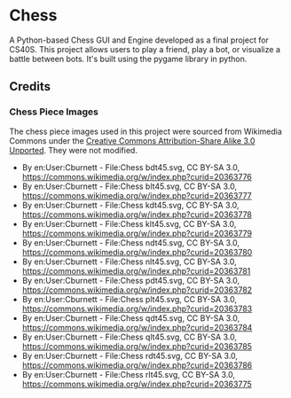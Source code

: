 # Chess

A Python-based Chess GUI and Engine developed as a final project for CS40S. This project allows users to play a friend, play a bot, or visualize a battle between bots. It's built using the pygame library in python.


## Credits

### Chess Piece Images
The chess piece images used in this project were sourced from Wikimedia Commons under the [Creative Commons Attribution-Share Alike 3.0 Unported](https://creativecommons.org/licenses/by-sa/3.0/). They were not modified.
- By en:User:Cburnett - File:Chess bdt45.svg, CC BY-SA 3.0, https://commons.wikimedia.org/w/index.php?curid=20363776
- By en:User:Cburnett - File:Chess blt45.svg, CC BY-SA 3.0, https://commons.wikimedia.org/w/index.php?curid=20363777
- By en:User:Cburnett - File:Chess kdt45.svg, CC BY-SA 3.0, https://commons.wikimedia.org/w/index.php?curid=20363778
- By en:User:Cburnett - File:Chess klt45.svg, CC BY-SA 3.0, https://commons.wikimedia.org/w/index.php?curid=20363779
- By en:User:Cburnett - File:Chess ndt45.svg, CC BY-SA 3.0, https://commons.wikimedia.org/w/index.php?curid=20363780
- By en:User:Cburnett - File:Chess nlt45.svg, CC BY-SA 3.0, https://commons.wikimedia.org/w/index.php?curid=20363781
- By en:User:Cburnett - File:Chess pdt45.svg, CC BY-SA 3.0, https://commons.wikimedia.org/w/index.php?curid=20363782
- By en:User:Cburnett - File:Chess plt45.svg, CC BY-SA 3.0, https://commons.wikimedia.org/w/index.php?curid=20363783
- By en:User:Cburnett - File:Chess qdt45.svg, CC BY-SA 3.0, https://commons.wikimedia.org/w/index.php?curid=20363784
- By en:User:Cburnett - File:Chess qlt45.svg, CC BY-SA 3.0, https://commons.wikimedia.org/w/index.php?curid=20363785
- By en:User:Cburnett - File:Chess rdt45.svg, CC BY-SA 3.0, https://commons.wikimedia.org/w/index.php?curid=20363786
- By en:User:Cburnett - File:Chess rlt45.svg, CC BY-SA 3.0, https://commons.wikimedia.org/w/index.php?curid=20363775